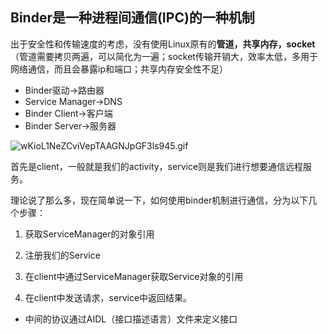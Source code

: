## Binder是一种进程间通信(IPC)的一种机制

出于安全性和传输速度的考虑，没有使用Linux原有的**管道，共享内存，socket**（管道需要拷贝两遍，可以简化为一遍；socket传输开销大，效率太低，多用于网络通信，而且会暴露ip和端口；共享内存安全性不足）

- Binder驱动→路由器
- Service Manager→DNS
- Binder Client→客户端
- Binder Server→服务器

![wKioL1NeZCviVepTAAGNJpGF3ls945.gif](https://s3.51cto.com/wyfs02/M02/25/5C/wKioL1NeZCviVepTAAGNJpGF3ls945.gif)

首先是client，一般就是我们的activity，service则是我们进行想要通信远程服务。

理论说了那么多，现在简单说一下，如何使用binder机制进行通信，分为以下几个步骤：

1. 获取ServiceManager的对象引用

2. 注册我们的Service

3. 在client中通过ServiceManager获取Service对象的引用

4. 在client中发送请求，service中返回结果。



- 中间的协议通过AIDL（接口描述语言）文件来定义接口